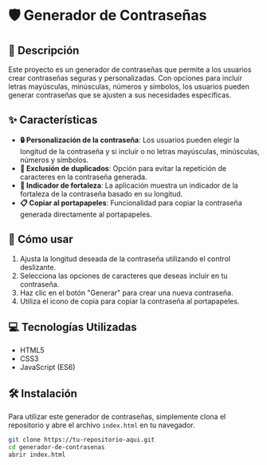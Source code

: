 # 🛡️ Generador de Contraseñas

## 📝 Descripción
Este proyecto es un generador de contraseñas que permite a los usuarios crear contraseñas seguras y personalizadas. Con opciones para incluir letras mayúsculas, minúsculas, números y símbolos, los usuarios pueden generar contraseñas que se ajusten a sus necesidades específicas.

## ✨ Características
- **🔒 Personalización de la contraseña**: Los usuarios pueden elegir la longitud de la contraseña y si incluir o no letras mayúsculas, minúsculas, números y símbolos.
- **🚫 Exclusión de duplicados**: Opción para evitar la repetición de caracteres en la contraseña generada.
- **💪 Indicador de fortaleza**: La aplicación muestra un indicador de la fortaleza de la contraseña basado en su longitud.
- **📋 Copiar al portapapeles**: Funcionalidad para copiar la contraseña generada directamente al portapapeles.

## 🚀 Cómo usar
1. Ajusta la longitud deseada de la contraseña utilizando el control deslizante.
2. Selecciona las opciones de caracteres que deseas incluir en tu contraseña.
3. Haz clic en el botón "Generar" para crear una nueva contraseña.
4. Utiliza el icono de copia para copiar la contraseña al portapapeles.

## 💻 Tecnologías Utilizadas
- HTML5
- CSS3
- JavaScript (ES6)

## 🛠️ Instalación
Para utilizar este generador de contraseñas, simplemente clona el repositorio y abre el archivo `index.html` en tu navegador.

```bash
git clone https://tu-repositorio-aqui.git
cd generador-de-contrasenas
abrir index.html
